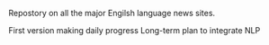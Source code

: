 Repostory on all the major Engilsh language news sites.



First version 
making daily progress 
Long-term plan to integrate NLP







